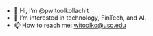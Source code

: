 - 👋 Hi, I’m @pwitoolkollachit
- 👀 I’m interested in technology, FinTech, and AI.
- 📫 How to reach me: witoolko@usc.edu

<!---
pwitoolkollachit/pwitoolkollachit is a ✨ special ✨ repository because its `README.md` (this file) appears on your GitHub profile.
You can click the Preview link to take a look at your changes.
--->
